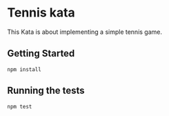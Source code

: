 # Tennis kata

This Kata is about implementing a simple tennis game.

## Getting Started

```
npm install
```

## Running the tests

```
npm test
```